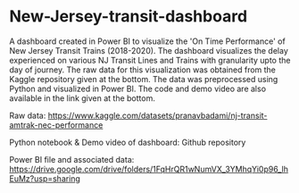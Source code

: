 # New-Jersey-transit-dashboard

A dashboard created in Power BI to visualize the 'On Time Performance' of New Jersey Transit Trains (2018-2020). The dashboard visualizes the delay experienced on various NJ Transit Lines and Trains with granularity upto the day of journey. The raw data for this visualization was obtained from the Kaggle repository given at the bottom. The data was preprocessed using Python and visualized in Power BI. The code and demo video are also available in the link given at the bottom.

Raw data:
https://www.kaggle.com/datasets/pranavbadami/nj-transit-amtrak-nec-performance

Python notebook & Demo video of dashboard:
Github repository

Power BI file and associated data:
https://drive.google.com/drive/folders/1FqHrQR1wNumVX_3YMhqYi0p96_lhEuMz?usp=sharing
